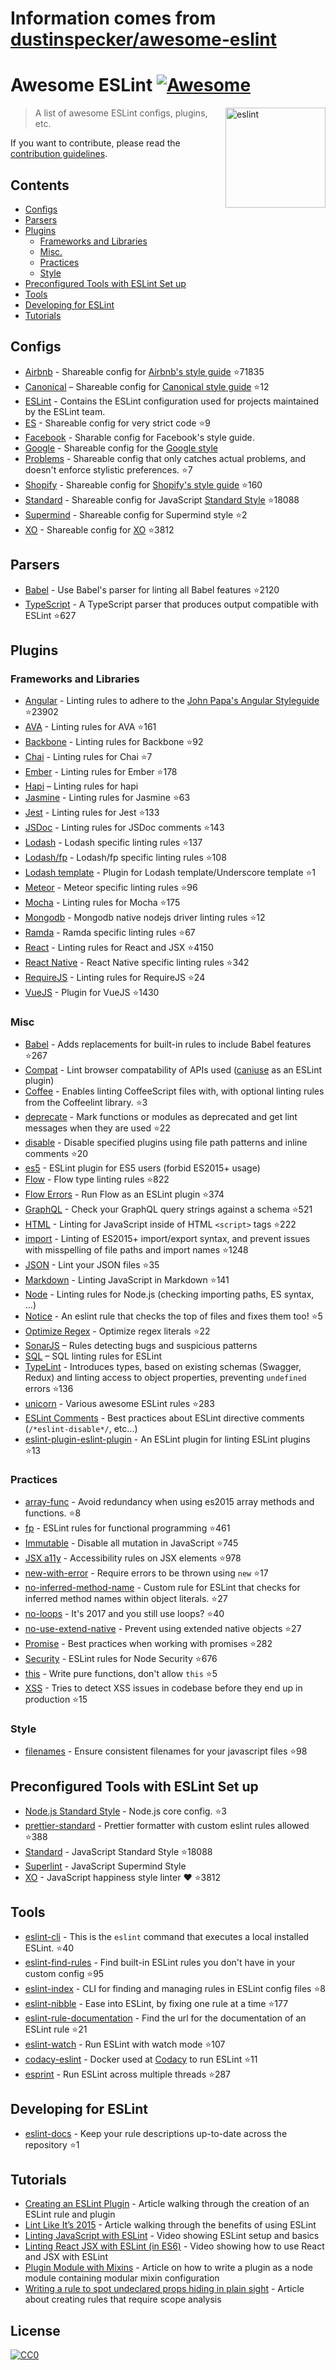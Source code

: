# Information comes from [dustinspecker/awesome-eslint](https://github.com/dustinspecker/awesome-eslint)
# Awesome ESLint [![Awesome](https://awesome.re/badge.svg)](https://awesome.re)

[<img src="http://eslint.org/img/logo.svg" width="160" align="right" alt="eslint">](http://eslint.org)

> A list of awesome ESLint configs, plugins, etc.

If you want to contribute, please read the [contribution guidelines](contributing.md).

## Contents

- [Configs](#configs)
- [Parsers](#parsers)
- [Plugins](#plugins)
  - [Frameworks and Libraries](#frameworks-and-libraries)
  - [Misc.](#misc)
  - [Practices](#practices)
  - [Style](#style)
- [Preconfigured Tools with ESLint Set up](#preconfigured-tools-with-eslint-set-up)
- [Tools](#tools)
- [Developing for ESLint](#developing-for-eslint)
- [Tutorials](#tutorials)

## Configs

- [Airbnb](https://github.com/airbnb/javascript/tree/master/packages/eslint-config-airbnb) - Shareable config for [Airbnb's style guide](https://github.com/airbnb/javascript) :star:71835
- [Canonical](https://github.com/gajus/eslint-config-canonical) – Shareable config for [Canonical style guide](https://github.com/gajus/canonical) :star:12
- [ESLint](https://github.com/eslint/eslint/tree/master/packages/eslint-config-eslint) - Contains the ESLint configuration used for projects maintained by the ESLint team.
- [ES](https://github.com/thenativeweb/eslint-config-es) - Shareable config for very strict code :star:9
- [Facebook](https://www.npmjs.com/package/eslint-config-fbjs) - Sharable config for Facebook's style guide.
- [Google](https://github.com/google/eslint-config-google) - Shareable config for the [Google style](http://google.github.io/styleguide/javascriptguide.xml)
- [Problems](https://github.com/RyanZim/eslint-config-problems) - Shareable config that only catches actual problems, and doesn't enforce stylistic preferences. :star:7
- [Shopify](https://github.com/Shopify/eslint-plugin-shopify) - Shareable config for [Shopify's style guide](https://github.com/Shopify/javascript) :star:160
- [Standard](https://github.com/feross/eslint-config-standard) - Shareable config for JavaScript [Standard Style](https://github.com/feross/standard) :star:18088
- [Supermind](https://github.com/supermind/eslint-config-supermind) - Shareable config for Supermind style :star:2
- [XO](https://github.com/sindresorhus/eslint-config-xo) - Shareable config for [XO](https://github.com/sindresorhus/xo) :star:3812

## Parsers

- [Babel](https://github.com/babel/babel-eslint) - Use Babel's parser for linting all Babel features :star:2120
- [TypeScript](https://github.com/eslint/typescript-eslint-parser) - A TypeScript parser that produces output compatible with ESLint :star:627

## Plugins

### Frameworks and Libraries

- [Angular](https://github.com/Gillespie59/eslint-plugin-angular) - Linting rules to adhere to the [John Papa's Angular Styleguide](https://github.com/johnpapa/angular-styleguide) :star:23902
- [AVA](https://github.com/sindresorhus/eslint-plugin-ava) - Linting rules for AVA :star:161
- [Backbone](https://github.com/ilyavolodin/eslint-plugin-backbone) - Linting rules for Backbone :star:92
- [Chai](https://github.com/turbo87/eslint-plugin-chai-expect) - Linting rules for Chai :star:7
- [Ember](https://github.com/netguru/eslint-plugin-ember) - Linting rules for Ember :star:178
- [Hapi](https://github.com/continuationlabs/eslint-plugin-hapi) – Linting rules for hapi
- [Jasmine](https://github.com/tlvince/eslint-plugin-jasmine) - Linting rules for Jasmine :star:63
- [Jest](https://github.com/jest-community/eslint-plugin-jest) - Linting rules for Jest :star:133
- [JSDoc](https://github.com/gajus/eslint-plugin-jsdoc) - Linting rules for JSDoc comments :star:143
- [Lodash](https://github.com/wix/eslint-plugin-lodash) - Lodash specific linting rules :star:137
- [Lodash/fp](https://github.com/jfmengels/eslint-plugin-lodash-fp) - Lodash/fp specific linting rules :star:108
- [Lodash template](https://github.com/ota-meshi/eslint-plugin-lodash-template) - Plugin for Lodash template/Underscore template :star:1
- [Meteor](https://github.com/dferber90/eslint-plugin-meteor) - Meteor specific linting rules :star:96
- [Mocha](https://github.com/lo1tuma/eslint-plugin-mocha) - Linting rules for Mocha :star:175
- [Mongodb](https://github.com/nfroidure/eslint-plugin-mongodb) - Mongodb native nodejs driver linting rules :star:12
- [Ramda](https://github.com/ramda/eslint-plugin-ramda) - Ramda specific linting rules :star:67
- [React](https://github.com/yannickcr/eslint-plugin-react) - Linting rules for React and JSX :star:4150
- [React Native](https://github.com/Intellicode/eslint-plugin-react-native) - React Native specific linting rules :star:342
- [RequireJS](https://github.com/cvisco/eslint-plugin-requirejs) - Linting rules for RequireJS :star:24
- [VueJS](https://github.com/vuejs/eslint-plugin-vue) - Plugin for VueJS :star:1430

### Misc

- [Babel](https://github.com/babel/eslint-plugin-babel) - Adds replacements for built-in rules to include Babel features :star:267
- [Compat](https://github.com/amilajack/eslint-plugin-compat) - Lint browser compatability of APIs used ([caniuse](http://caniuse.com/#search=fetch) as an ESLint plugin)
- [Coffee](https://github.com/aminland/eslint-plugin-coffee) - Enables linting CoffeeScript files with, with optional linting rules from the Coffeelint library. :star:3
- [deprecate](https://github.com/AlexMost/eslint-plugin-deprecate) - Mark functions or modules as deprecated and get lint messages when they are used :star:22
- [disable](https://github.com/mradionov/eslint-plugin-disable) - Disable specified plugins using file path patterns and inline comments :star:20
- [es5](https://github.com/nkt/eslint-plugin-es5) - ESLint plugin for ES5 users (forbid ES2015+ usage)
- [Flow](https://github.com/gajus/eslint-plugin-flowtype) - Flow type linting rules :star:822
- [Flow Errors](https://github.com/amilajack/eslint-plugin-flowtype-errors) - Run Flow as an ESLint plugin :star:374
- [GraphQL](https://github.com/apollostack/eslint-plugin-graphql) - Check your GraphQL query strings against a schema :star:521
- [HTML](https://github.com/BenoitZugmeyer/eslint-plugin-html) - Linting for JavaScript inside of HTML `<script>` tags :star:222
- [import](https://github.com/benmosher/eslint-plugin-import) - Linting of ES2015+  import/export syntax, and prevent issues with misspelling of file paths and import names :star:1248
- [JSON](https://github.com/azeemba/eslint-plugin-json) - Lint your JSON files :star:35
- [Markdown](https://github.com/eslint/eslint-plugin-markdown) - Linting JavaScript in Markdown :star:141
- [Node](https://github.com/mysticatea/eslint-plugin-node) - Linting rules for Node.js (checking importing paths, ES syntax, ...)
- [Notice](https://github.com/nickdeis/eslint-plugin-notice) - An eslint rule that checks the top of files and fixes them too! :star:5
- [Optimize Regex](https://github.com/BrainMaestro/eslint-plugin-optimize-regex) - Optimize regex literals :star:22
- [SonarJS](https://github.com/SonarSource/eslint-plugin-sonarjs) – Rules detecting bugs and suspicious patterns
- [SQL](https://github.com/gajus/eslint-plugin-sql) – SQL linting rules for ESLint
- [TypeLint](https://github.com/yarax/typelint) - Introduces types, based on existing schemas (Swagger, Redux) and linting access to object properties, preventing `undefined` errors :star:136
- [unicorn](https://github.com/sindresorhus/eslint-plugin-unicorn) - Various awesome ESLint rules :star:283
- [ESLint Comments](https://github.com/mysticatea/eslint-plugin-eslint-comments) - Best practices about ESLint directive comments (`/*eslint-disable*/`, etc...)
- [eslint-plugin-eslint-plugin](https://github.com/not-an-aardvark/eslint-plugin-eslint-plugin) - An ESLint plugin for linting ESLint plugins :star:13

### Practices

- [array-func](https://github.com/freaktechnik/eslint-plugin-array-func) - Avoid redundancy when using es2015 array methods and functions. :star:8
- [fp](https://github.com/jfmengels/eslint-plugin-fp) - ESLint rules for functional programming :star:461
- [Immutable](https://github.com/jhusain/eslint-plugin-immutable) - Disable all mutation in JavaScript :star:745
- [JSX a11y](https://github.com/evcohen/eslint-plugin-jsx-a11y) - Accessibility rules on JSX elements :star:978
- [new-with-error](https://github.com/Trott/eslint-plugin-new-with-error) - Require errors to be thrown using `new` :star:17
- [no-inferred-method-name](https://github.com/johnstonbl01/eslint-no-inferred-method-name) - Custom rule for ESLint that checks for inferred method names within object literals. :star:27
- [no-loops](https://github.com/buildo/eslint-plugin-no-loops) - It's 2017 and you still use loops? :star:40
- [no-use-extend-native](https://github.com/dustinspecker/eslint-plugin-no-use-extend-native) - Prevent using extended native objects :star:27
- [Promise](https://github.com/xjamundx/eslint-plugin-promise) - Best practices when working with promises :star:282
- [Security](https://github.com/nodesecurity/eslint-plugin-security) - ESLint rules for Node Security :star:676
- [this](https://github.com/matijs/eslint-plugin-this) - Write pure functions, don't allow `this` :star:5
- [XSS](https://github.com/Rantanen/eslint-plugin-xss) - Tries to detect XSS issues in codebase before they end up in production :star:15

### Style

- [filenames](https://github.com/selaux/eslint-plugin-filenames) - Ensure consistent filenames for your javascript files :star:98

## Preconfigured Tools with ESLint Set up

- [Node.js Standard Style](https://github.com/geek/node-style) - Node.js core config. :star:3
- [prettier-standard](https://github.com/sheerun/prettier-standard) - Prettier formatter with custom eslint rules allowed :star:388
- [Standard](https://github.com/feross/standard) - JavaScript Standard Style :star:18088
- [Superlint](https://github.com/supermind/superlint) - JavaScript Supermind Style
- [XO](https://github.com/sindresorhus/xo) - JavaScript happiness style linter ❤️ :star:3812

## Tools

- [eslint-cli](https://github.com/eslint/eslint-cli) - This is the `eslint` command that executes a local installed ESLint. :star:40
- [eslint-find-rules](https://github.com/sarbbottam/eslint-find-rules) - Find built-in ESLint rules you don't have in your custom config :star:95
- [eslint-index](https://github.com/wagerfield/eslint-index) - CLI for finding and managing rules in ESLint config files :star:8
- [eslint-nibble](https://github.com/IanVS/eslint-nibble) - Ease into ESLint, by fixing one rule at a time :star:177
- [eslint-rule-documentation](https://github.com/jfmengels/eslint-rule-documentation) - Find the url for the documentation of an ESLint rule :star:21
- [eslint-watch](https://github.com/rizowski/eslint-watch) - Run ESLint with watch mode :star:107
- [codacy-eslint](https://github.com/codacy/codacy-eslint) - Docker used at [Codacy](https://www.codacy.com) to run ESLint :star:11
- [esprint](https://github.com/pinterest/esprint) - Run ESLint across multiple threads :star:287

## Developing for ESLint

- [eslint-docs](https://github.com/j-f1/eslint-docs) - Keep your rule descriptions up-to-date across the repository :star:1

## Tutorials

- [Creating an ESLint Plugin](https://medium.com/tumblbug-engineering/creating-an-eslint-plugin-87f1cb42767f) - Article walking through the creation of an ESLint rule and plugin
- [Lint Like It’s 2015](https://medium.com/@dan_abramov/lint-like-it-s-2015-6987d44c5b48#.5p3yk0b03) - Article walking through the benefits of using ESLint
- [Linting JavaScript with ESLint](https://egghead.io/lessons/javascript-linting-javascript-with-eslint) - Video showing ESLint setup and basics
- [Linting React JSX with ESLint (in ES6)](https://egghead.io/lessons/react-linting-react-jsx-with-eslint-in-es6) - Video showing how to use React and JSX with ESLint
- [Plugin Module with Mixins](https://akullpp.com/eslint-integration) - Article on how to write a plugin as a node module containing modular mixin configuration
- [Writing a rule to spot undeclared props hiding in plain sight](http://blog.cowchimp.com/writing-a-custom-eslint-rule-to-spot-undeclared-props/) - Article about creating rules that require scope analysis

## License

[![CC0](https://i.creativecommons.org/p/zero/1.0/88x31.png)](https://creativecommons.org/publicdomain/zero/1.0/)

